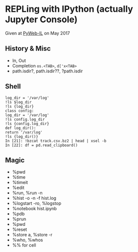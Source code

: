 # REPLing with IPython (actually Jupyter Console)

Given at [PyWeb-IL](https://www.meetup.com/PyWeb-IL/) on May 2017

## History & Misc
* In, Out
* Completion `os.<TAB>`, `d['x<TAB>`
* path.isdir?, path.isdir??, ?path.isdir


## Shell
    log_dir = '/var/log'
    !ls $log_dir
    !ls {log_dir}
    class config:
	log_dir = '/var/log'
    !ls config.log_dir
    !ls {config.log_dir}
    def log_dir():
	return '/var/log'
    !ls {log_dir()}
    In [21]: !bzcat track.csv.bz2 | head | xsel -b
    In [22]: df = pd.read_clipboard()

## Magic
* %pwd
* %time
* %timeit
* %edit
* %run, %run -n
* %hist -o -n -f hist.log
* %logstart -ro, %logstop
* %notebook hist.ipynb
* %pdb
* %prun
* %pwd
* %reset
* %store a, %store -r
* %who, %whos
* %% for cell
